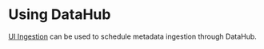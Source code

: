 # Using DataHub

[UI Ingestion](../../docs/ui-ingestion.md) can be used to schedule metadata ingestion through DataHub.